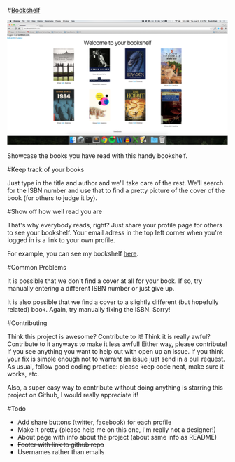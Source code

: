 #[Bookshelf](http://bookshelf.rshah.io/)

![Bookshelf Screenshot](Bookshelf_Screenshot.png)

Showcase the books you have read with this handy bookshelf. 

#Keep track of your books

Just type in the title and author and we'll take care of the rest. We'll search for the ISBN number and use that to find a pretty picture of the cover of the book (for others to judge it by). 

#Show off how well read you are

That's why everybody reads, right? Just share your profile page for others to see your bookshelf. Your email adress in the top left corner when you're logged in is a link to your own profile. 

For example, you can see my bookshelf [here](http://bookshelf.rshah.io/users/1). 

#Common Problems

It is possible that we don't find a cover at all for your book. If so, try manually entering a different ISBN number or just give up. 

It is also possible that we find a cover to a slightly different (but hopefully related) book. Again, try manually fixing the ISBN. Sorry!

#Contributing

Think this project is awesome? Contribute to it! Think it is really awful? Contribute to it anyways to make it less awful! Either way, please contribute! If you see anything you want to help out with open up an issue. If you think your fix is simple enough not to warrant an issue just send in a pull request. As usual, follow good coding practice: please keep code neat, make sure it works, etc.

Also, a super easy way to contribute without doing anything is starring this project on Github, I would really appreciate it!

#Todo
 - Add share buttons (twitter, facebook) for each profile
 - Make it pretty (please help me on this one, I'm really not a designer!)
 - About page with info about the project (about same info as README)
 - ~~Footer with link to github repo~~
 - Usernames rather than emails
